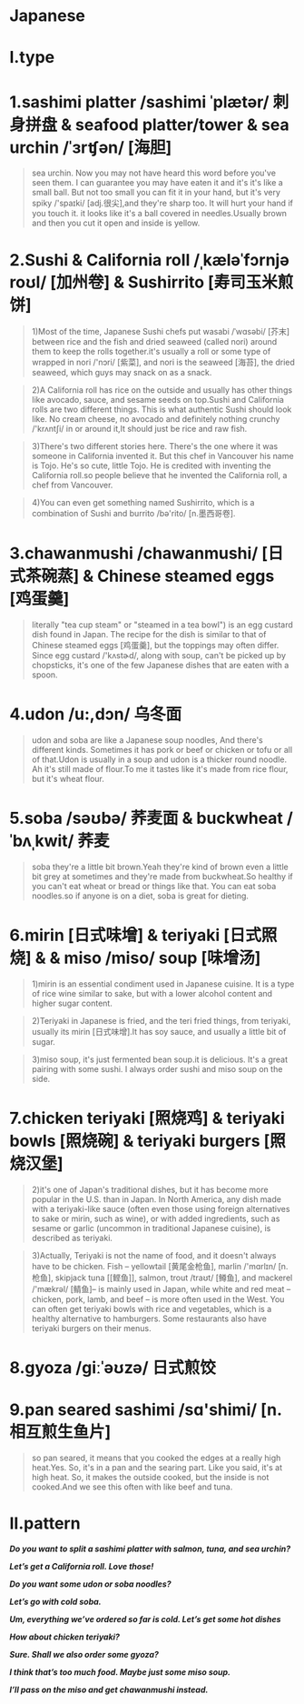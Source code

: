 # Japanese
# I.type
# 1.sashimi platter /sashimi ˈplætər/ 刺身拼盘 & seafood platter/tower & sea urchin /ˈɜrʧən/ [海胆] 
> sea urchin. Now you may not have heard this word before you've seen them. I can guarantee you may have eaten it and it's it's like a small ball. But not too small you can fit it in your hand, but it's very spiky /'spaɪki/ [adj.很尖],and they're sharp too. It will hurt your hand if you touch it. it looks like it's a ball covered in needles.Usually brown and then you cut it open and inside is yellow.

# 2.Sushi & California roll /ˌkæləˈfɔrnjə roʊl/ [加州卷] & Sushirrito [寿司玉米煎饼]
> 1)Most of the time, Japanese Sushi chefs put wasabi /ˈwɑsəbi/ [芥末] between rice and the fish and dried seaweed (called nori) around them to keep the rolls together.it's usually a roll or some type of wrapped in nori /'nɔri/ [紫菜], and nori is the seaweed [海苔], the dried seaweed, which guys may snack on as a snack.

> 2)A California roll has rice on the outside and usually has other things like avocado, sauce, and sesame seeds on top.Sushi and California rolls are two different things. This is what authentic Sushi should look like. No cream cheese, no avocado and definitely nothing crunchy /'krʌntʃi/ in or around it,It should just be rice and raw fish.

> 3)There's two different stories here. There's the one where it was someone in California invented it. But this chef in Vancouver his name is Tojo. He's so cute, little Tojo. He is credited with inventing the California roll.so people believe that he invented the California roll, a chef from Vancouver.

> 4)You can even get something named Sushirrito, which is a combination of Sushi and burrito /bə'rito/ [n.墨西哥卷].

# 3.chawanmushi /chawanmushi/ [日式茶碗蒸] & Chinese steamed eggs [鸡蛋羹]
> literally "tea cup steam" or "steamed in a tea bowl") is an egg custard dish found in Japan. The recipe for the dish is similar to that of Chinese steamed eggs [鸡蛋羹], but the toppings may often differ. Since egg custard /'kʌstɚd/, along with soup, can't be picked up by chopsticks, it's one of the few Japanese dishes that are eaten with a spoon.

# 4.udon /u:,dɔn/ 乌冬面 
> udon and soba are like a Japanese soup noodles, And there's different kinds. Sometimes it has pork or beef or chicken or tofu or all of that.Udon is usually in a soup and udon is a thicker round noodle. Ah it's still made of flour.To me it tastes like it's made from rice flour, but it's wheat flour.

# 5.soba /səʊbə/ 荞麦面 & buckwheat /ˈbʌˌkwit/ 荞麦
> soba they're a little bit brown.Yeah they're kind of brown even a little bit grey at sometimes and they're made from buckwheat.So healthy if you can't eat wheat or bread or things like that. You can eat soba noodles.so if anyone is on a diet, soba is great for dieting.

# 6.mirin [日式味增] & teriyaki [日式照烧] &  & miso /miso/ soup [味增汤]
> 1)mirin is an essential condiment used in Japanese cuisine. It is a type of rice wine similar to sake, but with a lower alcohol content and higher sugar content. 

> 2)Teriyaki in Japanese is fried, and the teri fried things, from teriyaki, usually its mirin [日式味增].It has soy sauce, and usually a little bit of sugar.

> 3)miso soup, it's just fermented bean soup.it is delicious. It's a great pairing with some sushi. I always order sushi and miso soup on the side.

# 7.chicken teriyaki [照烧鸡] & teriyaki bowls [照烧碗] & teriyaki burgers [照烧汉堡]
> 2)it's one of Japan's traditional dishes, but it has become more popular in the U.S. than in Japan. In North America, any dish made with a teriyaki-like sauce (often even those using foreign alternatives to sake or mirin, such as wine), or with added ingredients, such as sesame or garlic (uncommon in traditional Japanese cuisine), is described as teriyaki.

> 3)Actually, Teriyaki is not the name of food, and it doesn't always have to be chicken. Fish – yellowtail [黄尾金枪鱼], marlin  /'mɑrlɪn/ [n.枪鱼], skipjack tuna [[鲣鱼]], salmon, trout /traʊt/ [鳟鱼], and mackerel /'mækrəl/ [鲭鱼]– is mainly used in Japan, while white and red meat – chicken, pork, lamb, and beef – is more often used in the West. You can often get teriyaki bowls with rice and vegetables, which is a healthy alternative to hamburgers. Some restaurants also have teriyaki burgers on their menus.

# 8.gyoza /ɡiːˈəʊzə/ 日式煎饺

# 9.pan seared sashimi  /sɑ'shimi/ [n.相互煎生鱼片]
> so pan seared, it means that you cooked the edges at a really high heat.Yes. So, it's in a pan and the searing part. Like you said, it's at high heat. So, it makes the outside cooked, but the inside is not cooked.And we see this often with like beef and tuna.


# II.pattern
***Do you want to split a sashimi platter with salmon, tuna, and sea urchin?***

***Let’s get a California roll. Love those!***

***Do you want some udon or soba noodles?***

***Let’s go with cold soba.***

***Um, everything we’ve ordered so far is cold. Let’s get some hot dishes***

***How about chicken teriyaki?***

***Sure. Shall we also order some gyoza?***

***I think that’s too much food. Maybe just some miso soup.***

***I’ll pass on the miso and get chawanmushi instead.***
